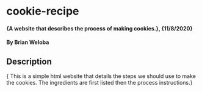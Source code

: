 # cookie-recipe
#### {A website that describes the process of making cookies.}, {11/8/2020}
#### By **Brian Weloba**
## Description
{ This is a simple html website that details the steps we should use to make the cookies. The ingredients are first listed then the process instructions.}

